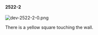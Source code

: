 #### 2522-2
![dev-2522-2-0.png](https://github.com/lil-lab/nlvr/raw/master/nlvr/dev/images/5/dev-2522-2-0.png "dev-2522-2-0.png")

There is a yellow square touching the wall.
